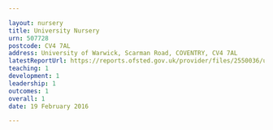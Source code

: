 ```yaml
---

layout: nursery
title: University Nursery
urn: 507728
postcode: CV4 7AL
address: University of Warwick, Scarman Road, COVENTRY, CV4 7AL
latestReportUrl: https://reports.ofsted.gov.uk/provider/files/2550036/urn/507728.pdf
teaching: 1
development: 1
leadership: 1
outcomes: 1
overall: 1
date: 19 February 2016

---
```

